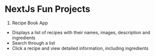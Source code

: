 
# NextJs Fun Projects

1. Recipe Book App 
 - Displays a list of recipes with their names, images, description and ingredients
 - Search through a list
 - Click a recipe and view detailed information, including ingredients
 

